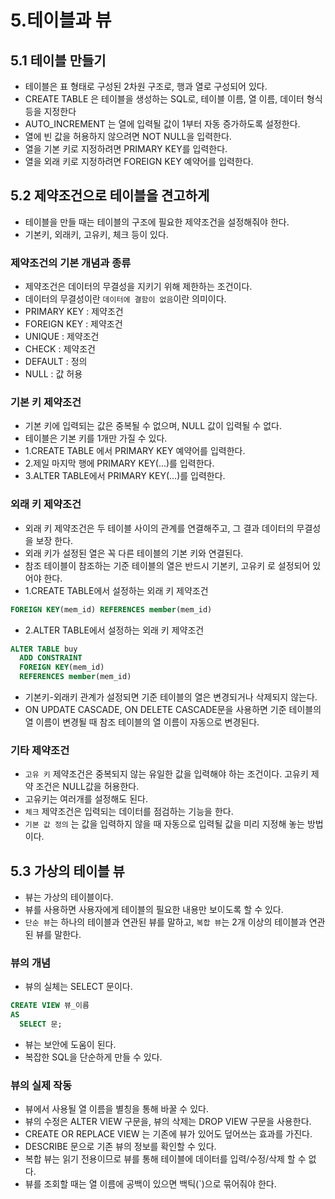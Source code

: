 # 5.테이블과 뷰

## 5.1 테이블 만들기
- 테이블은 표 형태로 구성된 2차원 구조로, 행과 열로 구성되어 있다.
- CREATE TABLE 은 테이블을 생성하는 SQL로, 테이블 이름, 열 이름, 데이터 형식 등을 지정한다
- AUTO_INCREMENT 는 열에 입력될 값이 1부터 자동 증가하도록 설정한다.
- 열에 빈 값을 허용하지 않으려면 NOT NULL을 입력한다.
- 열을 기본 키로 지정하려면 PRIMARY KEY를 입력한다.
- 열을 외래 키로 지정하려면 FOREIGN KEY 예약어를 입력한다.

## 5.2 제약조건으로 테이블을 견고하게
- 테이블을 만들 때는 테이블의 구조에 필요한 제약조건을 설정해줘야 한다.
- 기본키, 외래키, 고유키, 체크 등이 있다.

### 제약조건의 기본 개념과 종류
- 제약조건은 데이터의 무결성을 지키기 위해 제한하는 조건이다.
- 데이터의 무결성이란 `데이터에 결함이 없음`이란 의미이다.
- PRIMARY KEY : 제약조건
- FOREIGN KEY : 제약조건
- UNIQUE : 제약조건
- CHECK : 제약조건
- DEFAULT : 정의
- NULL : 값 허용

### 기본 키 제약조건
- 기본 키에 입력되는 값은 중복될 수 없으며, NULL 값이 입력될 수 없다.
- 테이블은 기본 키를 1개만 가질 수 있다.
- 1.CREATE TABLE 에서 PRIMARY KEY 예약어를 입력한다.
- 2.제일 마지막 행에 PRIMARY KEY(...)를 입력한다.
- 3.ALTER TABLE에서 PRIMARY KEY(...)를 입력한다.

### 외래 키 제약조건
- 외래 키 제약조건은 두 테이블 사이의 관계를 연결해주고, 그 결과 데이터의 무결성을 보장 한다.
- 외래 키가 설정된 열은 꼭 다른 테이블의 기본 키와 연결된다.
- 참조 테이블이 참조하는 기준 테이블의 열은 반드시 기본키, 고유키 로 설정되어 있어야 한다.
- 1.CREATE TABLE에서 설정하는 외래 키 제약조건
```sql
FOREIGN KEY(mem_id) REFERENCES member(mem_id)
```
- 2.ALTER TABLE에서 설정하는 외래 키 제약조건
```sql
ALTER TABLE buy
  ADD CONSTRAINT
  FOREIGN KEY(mem_id)
  REFERENCES member(mem_id)
```
- 기본키-외래키 관계가 설정되면 기준 테이블의 열은 변경되거나 삭제되지 않는다.
- ON UPDATE CASCADE, ON DELETE CASCADE문을 사용하면 기준 테이블의 열 이름이 변경될 때 참조 테이블의 열 이름이 자동으로 변경된다.

### 기타 제약조건
- `고유 키` 제약조건은 중복되지 않는 유일한 값을 입력해야 하는 조건이다. 고유키 제약 조건은 NULL값을 허용한다.
- 고유키는 여러개를 설정해도 된다.
- `체크` 제약조건은 입력되는 데이터를 점검하는 기능을 한다. 
- `기본 값 정의` 는 값을 입력하지 않을 때 자동으로 입력될 값을 미리 지정해 놓는 방법이다.

## 5.3 가상의 테이블 뷰
- 뷰는 가상의 테이블이다.
- 뷰를 사용하면 사용자에게 테이블의 필요한 내용만 보이도록 할 수 있다.
- `단순 뷰`는 하나의 테이블과 연관된 뷰를 말하고, `복합 뷰`는 2개 이상의 테이블과 연관된 뷰를 말한다.

### 뷰의 개념
- 뷰의 실체는 SELECT 문이다.
```sql
CREATE VIEW 뷰_이름
AS
  SELECT 문;
```
- 뷰는 보안에 도움이 된다.
- 복잡한 SQL을 단순하게 만들 수 있다.

### 뷰의 실제 작동
- 뷰에서 사용될 열 이름을 별칭을 통해 바꿀 수 있다.
- 뷰의 수정은 ALTER VIEW 구문을, 뷰의 삭제는 DROP VIEW 구문을 사용한다.
- CREATE OR REPLACE VIEW 는 기존에 뷰가 있어도 덮어쓰는 효과를 가진다.
- DESCRIBE 문으로 기존 뷰의 정보를 확인할 수 있다.
- 복합 뷰는 읽기 전용이므로 뷰를 통해 테이블에 데이터를 입력/수정/삭제 할 수 없다.
- 뷰를 조회할 때는 열 이름에 공백이 있으면 백틱(`)으로 묶어줘야 한다.
